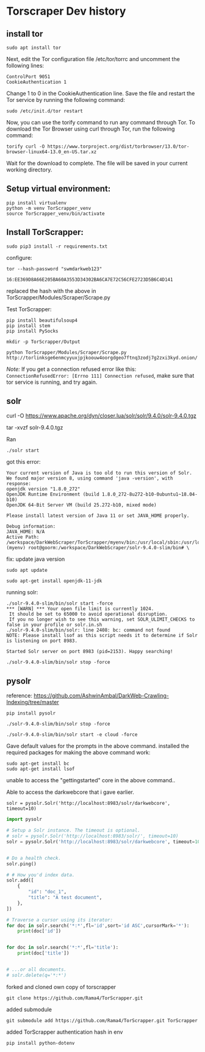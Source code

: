 # Torscraper Dev history

## install tor

    sudo apt install tor

Next, edit the Tor configuration file /etc/tor/torrc and uncomment the following lines:

    ControlPort 9051
    CookieAuthentication 1

Change 1 to 0 in the CookieAuthentication line. Save the file and restart the Tor service by running the following command:

    sudo /etc/init.d/tor restart

Now, you can use the torify command to run any command through Tor. To download the Tor Browser using curl through Tor, run the following command:

    torify curl -O https://www.torproject.org/dist/torbrowser/13.0/tor-browser-linux64-13.0_en-US.tar.xz

Wait for the download to complete. The file will be saved in your current working directory.

## Setup virtual environment:

    pip install virtualenv
    python -m venv TorScrapper_venv
    source TorScrapper_venv/bin/activate

## Install TorScrapper:

    sudo pip3 install -r requirements.txt

configure:

    tor --hash-password "swmdarkweb123"

    16:EE369D8A66E205BA60A3553D34302BA6CA7E72C56CFE2723D5B6C4D141

replaced the hash with the above in TorScrapper/Modules/Scraper/Scrape.py

Test TorScrapper:

    pip install beautifulsoup4
    pip install stem
    pip install PySocks

    mkdir -p TorScrapper/Output

    python TorScrapper/Modules/Scraper/Scrape.py  http://torlinksge6enmcyyuxjpjkoouw4oorgdgeo7ftnq3zodj7g2zxi3kyd.onion/

_Note:_ If you get a connection refused error like this: `ConnectionRefusedError: [Errno 111] Connection refused`, make sure that tor service is running, and try again.

## solr

curl -O https://www.apache.org/dyn/closer.lua/solr/solr/9.4.0/solr-9.4.0.tgz

tar -xvzf solr-9.4.0.tgz

Ran

    ./solr start

got this error:

    Your current version of Java is too old to run this version of Solr.
    We found major version 8, using command 'java -version', with response:
    openjdk version "1.8.0_272"
    OpenJDK Runtime Environment (build 1.8.0_272-8u272-b10-0ubuntu1~18.04-b10)
    OpenJDK 64-Bit Server VM (build 25.272-b10, mixed mode)

    Please install latest version of Java 11 or set JAVA_HOME properly.

    Debug information:
    JAVA_HOME: N/A
    Active Path:
    /workspace/DarkWebScraper/TorScrapper/myenv/bin:/usr/local/sbin:/usr/local/bin:/usr/sbin:/usr/bin:/sbin:/bin:/usr/games:/usr/local/games
    (myenv) root@goorm:/workspace/DarkWebScraper/solr-9.4.0-slim/bin# \

fix: update java version

    sudo apt update

    sudo apt-get install openjdk-11-jdk

running solr:

    ./solr-9.4.0-slim/bin/solr start -force
    *** [WARN] *** Your open file limit is currently 1024.
     It should be set to 65000 to avoid operational disruption.
     If you no longer wish to see this warning, set SOLR_ULIMIT_CHECKS to false in your profile or solr.in.sh
    ./solr-9.4.0-slim/bin/solr: line 2408: bc: command not found
    NOTE: Please install lsof as this script needs it to determine if Solr is listening on port 8983.

    Started Solr server on port 8983 (pid=2153). Happy searching!

    ./solr-9.4.0-slim/bin/solr stop -force

## pysolr

reference: https://github.com/AshwinAmbal/DarkWeb-Crawling-Indexing/tree/master

    pip install pysolr

    ./solr-9.4.0-slim/bin/solr stop -force

    ./solr-9.4.0-slim/bin/solr start -e cloud -force

Gave default values for the prompts in the above command.
installed the required packages for making the above command work:

    sudo apt-get install bc
    sudo apt-get install lsof

unable to access the "gettingstarted" core in the above command..

Able to access the darkwebcore that i gave earlier.

    solr = pysolr.Solr('http://localhost:8983/solr/darkwebcore', timeout=10)

```python
import pysolr

# Setup a Solr instance. The timeout is optional.
# solr = pysolr.Solr('http://localhost:8983/solr/', timeout=10)
solr = pysolr.Solr('http://localhost:8983/solr/darkwebcore', timeout=10)


# Do a health check.
solr.ping()

# # How you'd index data.
solr.add([
    {
        "id": "doc_1",
        "title": "A test document",
    },
])

# Traverse a cursor using its iterator:
for doc in solr.search('*:*',fl='id',sort='id ASC',cursorMark='*'):
    print(doc['id'])


for doc in solr.search('*:*',fl='title'):
    print(doc['title'])


# ...or all documents.
# solr.delete(q='*:*')
```

forked and cloned own copy of torscrapper

    git clone https://github.com/Rama4/TorScrapper.git

added submodule

    git submodule add https://github.com/Rama4/TorScrapper.git TorScrapper

added TorScrapper authentication hash in env

    pip install python-dotenv
